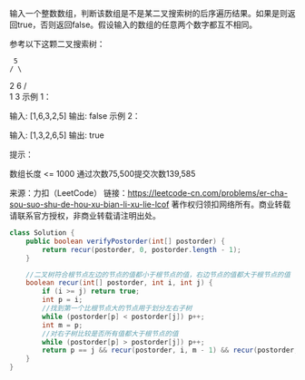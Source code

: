 输入一个整数数组，判断该数组是不是某二叉搜索树的后序遍历结果。如果是则返回true，否则返回false。假设输入的数组的任意两个数字都互不相同。

参考以下这颗二叉搜索树：

     5
    / \

2 6 / \
1 3 示例 1：

输入: [1,6,3,2,5]
输出: false 示例 2：

输入: [1,3,2,6,5]
输出: true

提示：

数组长度 <= 1000 通过次数75,500提交次数139,585

来源：力扣（LeetCode） 链接：https://leetcode-cn.com/problems/er-cha-sou-suo-shu-de-hou-xu-bian-li-xu-lie-lcof
著作权归领扣网络所有。商业转载请联系官方授权，非商业转载请注明出处。

````java
class Solution {
    public boolean verifyPostorder(int[] postorder) {
        return recur(postorder, 0, postorder.length - 1);
    }

    //二叉树符合根节点左边的节点的值都小于根节点的值，右边节点的值都大于根节点的值
    boolean recur(int[] postorder, int i, int j) {
        if (i >= j) return true;
        int p = i;
        //找到第一个比根节点大的节点用于划分左右子树
        while (postorder[p] < postorder[j]) p++;
        int m = p;
        //对右子树比较是否所有值都大于根节点的值
        while (postorder[p] > postorder[j]) p++;
        return p == j && recur(postorder, i, m - 1) && recur(postorder, m, j - 1);
    }
}
````